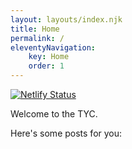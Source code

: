```yaml
---
layout: layouts/index.njk
title: Home
permalink: /
eleventyNavigation:
    key: Home
    order: 1
---
```


[![Netlify Status](https://api.netlify.com/api/v1/badges/eff71616-60a3-4b90-9c29-1de21302443d/deploy-status)](https://app.netlify.com/sites/wizardly-mccarthy-41e2cd/deploys)

Welcome to the TYC.

Here's some posts for you:


